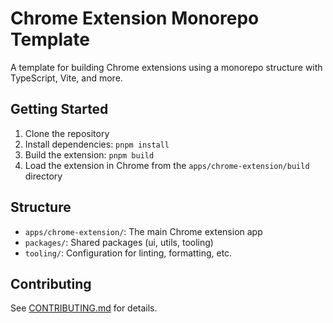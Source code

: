 # Chrome Extension Monorepo Template

A template for building Chrome extensions using a monorepo structure with TypeScript, Vite, and more.

## Getting Started

1. Clone the repository
2. Install dependencies: `pnpm install`
3. Build the extension: `pnpm build`
4. Load the extension in Chrome from the `apps/chrome-extension/build` directory

## Structure

- `apps/chrome-extension/`: The main Chrome extension app
- `packages/`: Shared packages (ui, utils, tooling)
- `tooling/`: Configuration for linting, formatting, etc.

## Contributing

See [CONTRIBUTING.md](CONTRIBUTING.md) for details.
